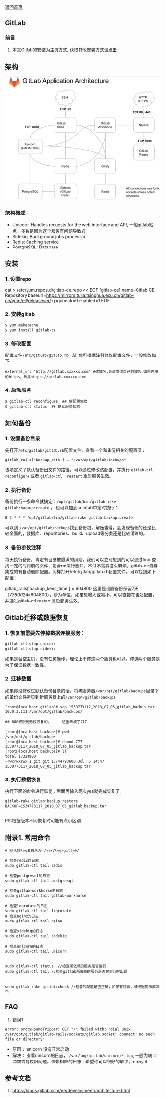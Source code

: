[返回首页](/index.html)

## GitLab
### 前言
1. 本文Gitlab的安装为主机方式, 获取其他安装方式[请点击](https://git.lug.ustc.edu.cn/help/install/README.md)


## 架构
![Image](images/gitlab_arch.png)

### 架构概述：
* Unicorn: Handles requests for the web interface and API, 一般gitlab站点，多数是因为这个服务有问题导致的
* Sidekiq: Background jobs processor
* Redis: Caching service
* PostgreSQL: Database


## 安装
### 1. 设置repo
cat > /etc/yum.repos.d/gitlab-ce.repo << EOF
[gitlab-ce]
name=Gitlab CE Repository
baseurl=https://mirrors.tuna.tsinghua.edu.cn/gitlab-ce/yum/el$releasever/
gpgcheck=0
enabled=1
EOF

### 2. 安装gitlab

```
$ yum makecache
$ yum install gitlab-ce
```

### 3. 修改配置

配置文件```/etc/gitlab/gitlab.rb ```
_注_: 你可根据注释修改配置文件，一般修改如下

```
external_url 'http://gitlab.xxxxxx.com' #改域名,修改成你自己的域名,如果你用的https，改成https://gitlab.xxxxxx.com
```

### 4. 启动服务

```
$ gitlab-ctl reconfigure  ## 使配置生效
$ gitlab-ctl status  ## 确认服务状态
```

## 如何备份

### 1. 设置备份目录
先打开```/etc/gitlab/gitlab.rb```配置文件，查看一个和备份相关的配置项：

```
gitlab_rails['backup_path'] = "/var/opt/gitlab/backups"
```

该项定义了默认备份出文件的路径，可以通过修改该配置，并执行 ```gitlab-ctl reconfigure``` 或者 ```gitlab-ctl  restart``` 重启服务生效。

### 2. 执行备份
备份执行一条命令就搞定：```/opt/gitlab/bin/gitlab-rake gitlab:backup:create``` ，
也可以加到crontab中定时执行：

```
0 2 * * * /opt/gitlab/bin/gitlab-rake gitlab:backup:create
```

可以到 ```/var/opt/gitlab/backups```找到备份包，解压查看，会发现备份的还是比较全面的，数据库、repositories、build、upload等分类还是比较清晰的。

### 3. 备份参数注释 
每天执行备份，肯定有目录被爆满的风险，我们可以立马想到的可以通过find 查找一定的时间前的文件，配合rm进行删除。不过不需要这么麻烦，gitlab-ce自身集成的有自动删除配置。同样打开/etc/gitlab/gitlab.rb配置文件，可以找到如下配置：

gitlab_rails['backup_keep_time'] = 604800
这里是设置备份保留7天（7*3600*24=604800），秒为单位，如果想增大或减小，可以直接在该处配置，并通过gitlab-ctl restart 重启服务生效。


## Gitlab迁移或数据恢复


### 1. 恢复前需要先停掉数据连接服务：

```
gitlab-ctl stop unicorn
gitlab-ctl stop sidekiq
```

如果是台空主机，没有任何操作，理论上不停这两个服务也可以。停这两个服务是为了保证数据一致性。

### 2. 迁移数据
如果你没修改过默认备份目录的话，将老服务器```/var/opt/gitlab/backups```目录下的备份文件拷贝到新服务器上的```/var/opt/gitlab/backups```

```
[root@localhost gitlab]# scp 1530773117_2018_07_05_gitlab_backup.tar 10.0.3.111:/var/opt/gitlab/backups/
 
## 600权限是无权恢复的。 --- 这里改成了777

[root@localhost backups]# pwd
/var/opt/gitlab/backups
[root@localhost backups]# chmod 777 1530773117_2018_07_05_gitlab_backup.tar 
[root@localhost backups]# ll
total 17328900
-rwxrwxrwx 1 git git 17744793600 Jul  5 14:47 1530773117_2018_07_05_gitlab_backup.tar
```


### 3. 执行数据恢复

执行下面的命令进行恢复：后面再输入两次yes就完成恢复了。

```
gitlab-rake gitlab:backup:restore BACKUP=1530773117_2018_07_05_gitlab_backup.tar
 
```

PS:根据版本不同恢复时可能有点小区别


## 附录1. 常用命令
```
# 默认的log主目录为 /var/log/gitlab/

# 检查redis的日志
sudo gitlab-ctl tail redis

# 检查postgresql的日志
sudo gitlab-ctl tail postgresql

# 检查gitlab-workhorse的日志
sudo gitlab-ctl tail gitlab-workhorse

# 检查logrotate的日志
sudo gitlab-ctl tail logrotate
# 检查nginx的日志
sudo gitlab-ctl tail nginx

# 检查sidekiq的日志
sudo gitlab-ctl tail sidekiq

# 检查unicorn的日志
sudo gitlab-ctl tail unicorn


sudo gitlab-ctl status  //检查所依赖的服务是否运行
sudo gitlab-ctl tail //检查gitlab所依赖的服务是否在运行时出错


sudo gitlab-rake gitlab:check //检查的配置是否正确，如果有错误，请根据提示解决它
```


## FAQ
1. 错误1

```
error: proxyRoundTripper: GET "/" failed with: "dial unix /var/opt/gitlab/gitlab-rails/sockets/gitlab.socket: connect: no such file or directory"
```

* 原因： unicorn 没有正常启动
* 解决： 查看unicorn的日志， ```/var/log/gitlab/unicorn/*.log```, 一般为端口冲突或是权限问题。依赖相应的日志，希望你可以很好的解决，enjoy it.


## 参考文档
1. https://docs.gitlab.com/ee/development/architecture.html